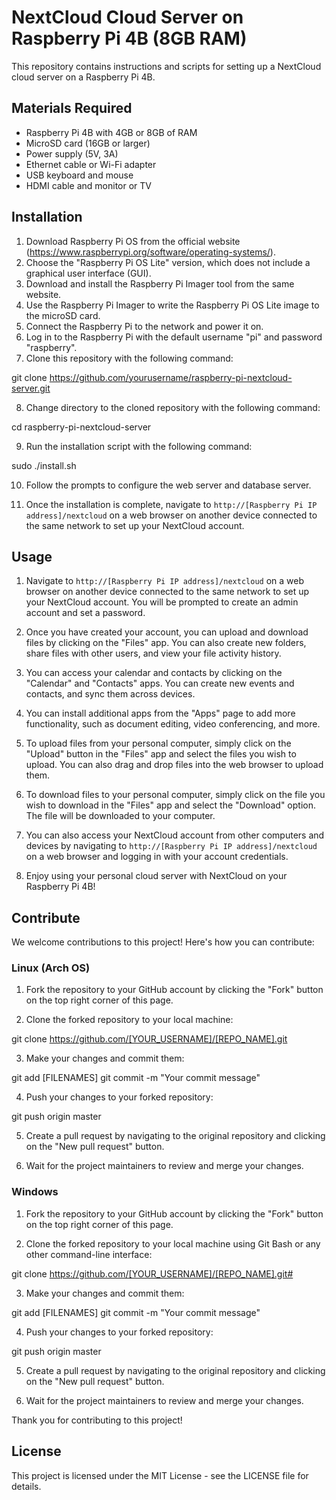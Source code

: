 # NextCloud Cloud Server on Raspberry Pi 4B (8GB RAM)

This repository contains instructions and scripts for setting up a NextCloud cloud server on a Raspberry Pi 4B.

## Materials Required

- Raspberry Pi 4B with 4GB or 8GB of RAM
- MicroSD card (16GB or larger)
- Power supply (5V, 3A)
- Ethernet cable or Wi-Fi adapter
- USB keyboard and mouse
- HDMI cable and monitor or TV

## Installation

1. Download Raspberry Pi OS from the official website (https://www.raspberrypi.org/software/operating-systems/).
2. Choose the "Raspberry Pi OS Lite" version, which does not include a graphical user interface (GUI).
3. Download and install the Raspberry Pi Imager tool from the same website.
4. Use the Raspberry Pi Imager to write the Raspberry Pi OS Lite image to the microSD card.
5. Connect the Raspberry Pi to the network and power it on.
6. Log in to the Raspberry Pi with the default username "pi" and password "raspberry".
7. Clone this repository with the following command:

git clone https://github.com/yourusername/raspberry-pi-nextcloud-server.git

8. Change directory to the cloned repository with the following command:

cd raspberry-pi-nextcloud-server

9. Run the installation script with the following command:

sudo ./install.sh

10. Follow the prompts to configure the web server and database server.

11. Once the installation is complete, navigate to `http://[Raspberry Pi IP address]/nextcloud` on a web browser on another device connected to the same network to set up your NextCloud account.

## Usage

1. Navigate to `http://[Raspberry Pi IP address]/nextcloud` on a web browser on another device connected to the same network to set up your NextCloud account. You will be prompted to create an admin account and set a password.

2. Once you have created your account, you can upload and download files by clicking on the "Files" app. You can also create new folders, share files with other users, and view your file activity history.

3. You can access your calendar and contacts by clicking on the "Calendar" and "Contacts" apps. You can create new events and contacts, and sync them across devices.

4. You can install additional apps from the "Apps" page to add more functionality, such as document editing, video conferencing, and more.

5. To upload files from your personal computer, simply click on the "Upload" button in the "Files" app and select the files you wish to upload. You can also drag and drop files into the web browser to upload them.

6. To download files to your personal computer, simply click on the file you wish to download in the "Files" app and select the "Download" option. The file will be downloaded to your computer.

7. You can also access your NextCloud account from other computers and devices by navigating to `http://[Raspberry Pi IP address]/nextcloud` on a web browser and logging in with your account credentials.

8. Enjoy using your personal cloud server with NextCloud on your Raspberry Pi 4B!

## Contribute

We welcome contributions to this project! Here's how you can contribute:

### Linux (Arch OS)

1. Fork the repository to your GitHub account by clicking the "Fork" button on the top right corner of this page.

2. Clone the forked repository to your local machine:

git clone https://github.com/[YOUR_USERNAME]/[REPO_NAME].git

3. Make your changes and commit them:

git add [FILENAMES]
git commit -m "Your commit message"

4. Push your changes to your forked repository:

git push origin master

5. Create a pull request by navigating to the original repository and clicking on the "New pull request" button. 

6. Wait for the project maintainers to review and merge your changes.

### Windows

1. Fork the repository to your GitHub account by clicking the "Fork" button on the top right corner of this page.

2. Clone the forked repository to your local machine using Git Bash or any other command-line interface:

git clone https://github.com/[YOUR_USERNAME]/[REPO_NAME].git#

3. Make your changes and commit them:

git add [FILENAMES]
git commit -m "Your commit message"

4. Push your changes to your forked repository:

git push origin master

5. Create a pull request by navigating to the original repository and clicking on the "New pull request" button.

6. Wait for the project maintainers to review and merge your changes.

Thank you for contributing to this project!

## License

This project is licensed under the MIT License - see the LICENSE file for details.
